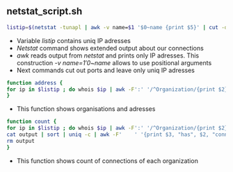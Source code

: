 ##  netstat_script.sh
```sh
listip=$(netstat -tunapl | awk -v name=$1 '$0~name {print $5}' | cut -d: -f1 | sort | uniq -c | sort | tail -n5 | grep -oP '(\d+\.){3}\d+')
```

* Variable _listip_ contains uniq IP adresses
* _Netstat_ command shows extended output about our connections
* _awk_ reads output from _netstat_ and prints only IP adresses. This construction _-v name=$1 '$0~name_ allows to use positional arguments
* Next commands cut out ports and leave only uniq IP adresses 

```sh
function address {
for ip in $listip ; do whois $ip | awk -F':' '/^Organization/{print $2}/^Address/{print $2; print "";}' ; done
}
```
* This function shows organisations and adresses 

```sh
function count {
for ip in $listip ; do whois $ip | awk -F':' '/^Organization/{print $2}' >> output ;done
cat output | sort | uniq -c | awk -F'    ' '{print $3, "has", $2, "connections" }' 
rm output
}
```
* This function shows count of connections of each organization


